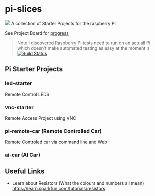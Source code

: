 # pi-slices

<img src="pi-slices-logo-transparent.png"> A collection of Starter Projects for the raspberry PI

See Project Board for [progress](../../projects) 

> Note I discovered Raspberry PI tests need to run on an actuall Pi which doesn't make automated testing as easy at the moment :( [![Build Status](https://travis-ci.org/martingollogly/pi-slices.svg?branch=master)](https://travis-ci.org/martingollogly/pi-slices)


## Pi Starter Projects

### led-starter 

Remote Control LEDS


### vnc-starter 

Remote Access Project using VNC


### pi-remote-car (Remote Controlled Car)

Remote Controled car via command line and Web

### ai-car (AI Car)



## Useful Links

* Learn about Resistors (What the colours and numbers all mean)
https://learn.sparkfun.com/tutorials/resistors

